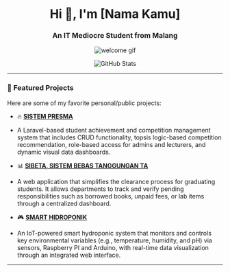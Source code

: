 <h1 align="center">Hi 👋, I'm [Nama Kamu]</h1>
<h3 align="center">An IT Mediocre Student from Malang</h3>

<p align="center">
  <img src="https://media1.tenor.com/m/V_7EsfVdz-oAAAAC/madoka-magica-charlotte.gif" alt="welcome gif" />
</p>

<p align="center">
  <img src="https://github-readme-stats.vercel.app/api?username=sukinnamz&show_icons=true&theme=tokyonight" alt="GitHub Stats" />
</p>

---

### 📌 Featured Projects

Here are some of my favorite personal/public projects:

- 🔥 [**SISTEM PRESMA**](https://github.com/sukinnamz/PBL-PRESMA)
- A Laravel-based student achievement and competition management system that includes CRUD functionality, topsis logic-based competition recommendation, role-based access for admins and lecturers, and dynamic visual data dashboards.

- 📊 [**SIBETA, SISTEM BEBAS TANGGUNGAN TA**](https://github.com/sukinnamz/Sistem-Informasi-Bebas-Tanggungan-TA)
- A web application that simplifies the clearance process for graduating students. It allows departments to track and verify pending responsibilities such as borrowed books, unpaid fees, or lab items through a centralized dashboard.

- 🎮 [**SMART HIDROPONIK**](https://github.com/sukinnamz/IOT-Hidroponik)
- An IoT-powered smart hydroponic system that monitors and controls key environmental variables (e.g., temperature, humidity, and pH) via sensors, Raspberry PI and Arduino, with real-time data visualization through an integrated web interface.

---

